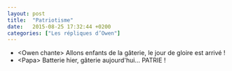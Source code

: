 ```yaml
---
layout: post
title:  "Patriotisme"
date:   2015-08-25 17:32:44 +0200
categories: ["Les répliques d’Owen"]
---
```


-   \<Owen chante\> Allons enfants de la gâterie, le jour de gloire est arrivé !
-   \<Papa\> Batterie hier, gâterie aujourd'hui… PATRIE !
